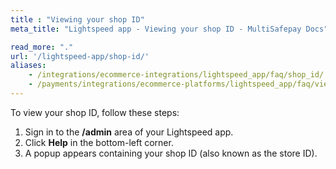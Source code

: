 ```yaml
---
title : "Viewing your shop ID"
meta_title: "Lightspeed app - Viewing your shop ID - MultiSafepay Docs"

read_more: "."
url: '/lightspeed-app/shop-id/'
aliases:
    - /integrations/ecommerce-integrations/lightspeed_app/faq/shop_id/
    - /payments/integrations/ecommerce-platforms/lightspeed_app/faq/viewing-your-shop_id/
---
```


To view your shop ID, follow these steps:

1. Sign in to the **/admin** area of your Lightspeed app.
2. Click **Help** in the bottom-left corner.
3. A popup appears containing your shop ID (also known as the store ID).